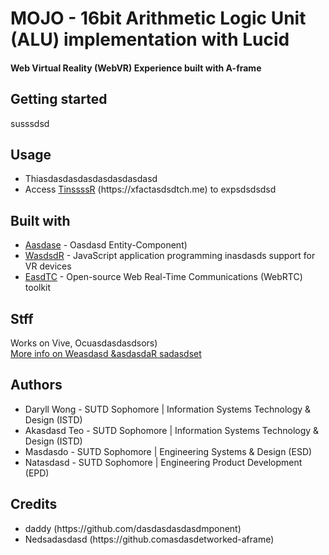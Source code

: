 # MOJO - 16bit Arithmetic Logic Unit (ALU) implementation with Lucid
#### Web Virtual Reality (WebVR) Experience built with A-frame


## Getting started
susssdsd

## Usage
-  Thiasdasdasdasdasdasdasdasd
-  Access [TinssssR](https://xfassdsdsbvrdsdlitch.me) (https://<i></i>xfactasdsdtch.me) to expsdsdsdsd

## Built with 
* [Aasdase](https:/asdme.io/) - Oasdasd Entity-Component)
* [WasdsdR](https:/asd.info/) - JavaScript application programming inasdasds support for VR devices
* [EasdTC](https:asdm/) - Open-source Web Real-Time Communications (WebRTC) toolkit

## Stff
Works on Vive, Ocuasdasdasdsors) <br/>
[More info on Weasdasd &asdasdaR sadasdset](https://webvr.rocks)

## Authors
- Daryll Wong - SUTD Sophomore | Information Systems Technology & Design (ISTD)
- Akasdasd Teo - SUTD Sophomore | Information Systems Technology & Design (ISTD)
- Masdasdo - SUTD Sophomore | Engineering Systems & Design (ESD)
- Natasdasd - SUTD Sophomore | Engineering Product Development (EPD)

## Credits
* daddy
(https://<i></i>github.com/dasdasdasdasdmponent)
* Nedsadasdasd
(https://<i></i>github.comasdasdetworked-aframe)